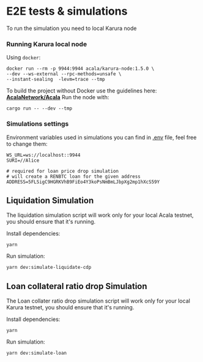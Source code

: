 # E2E tests & simulations

To run the simulation you need to local Karura node

### Running Karura local node

Using `docker`:
```shell=
docker run --rm -p 9944:9944 acala/karura-node:1.5.0 \
--dev --ws-external --rpc-methods=unsafe \
--instant-sealing  -levm=trace --tmp
```

To build the project without Docker use the guidelines here:
[**AcalaNetwork/Acala**](https://github.com/AcalaNetwork/Acala)
Run the node with:
```
cargo run -- --dev --tmp
```

### Simulations settings

Environment variables used in simulations you can find in [.env](https://github.com/AcalaNetwork/e2e/blob/master/.env) file, feel free to change them:

```bash=
WS_URL=ws://localhost::9944
SURI=//Alice

# required for loan price drop simulation
# will create a RENBTC loan for the given address
ADDRESS=5FLSigC9HGRKVhB9FiEo4Y3koPsNmBmLJbpXg2mp1hXcS59Y  
```

##  Liquidation Simulation 


The liquidation simulation script will work only for your local Acala testnet, you should ensure that it's running.


Install dependencies:
```
yarn
```

Run simulation:
```shell=
yarn dev:simulate-liquidate-cdp
```

##  Loan collateral ratio drop Simulation 


The Loan collater ratio drop simulation script will work only for your local Karura testnet, you should ensure that it's running.


Install dependencies:
```
yarn
```

Run simulation:
```shell=
yarn dev:simulate-loan
```
